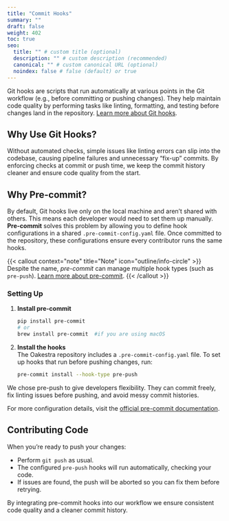 ```yaml
---
title: "Commit Hooks"
summary: ""
draft: false
weight: 402
toc: true
seo:
  title: "" # custom title (optional)
  description: "" # custom description (recommended)
  canonical: "" # custom canonical URL (optional)
  noindex: false # false (default) or true
---
```


Git hooks are scripts that run automatically at various points in the Git workflow (e.g., before committing or pushing changes). They help maintain code quality by performing tasks like linting, formatting, and testing before changes land in the repository. [Learn more about Git hooks](https://git-scm.com/docs/githooks).

## Why Use Git Hooks?

Without automated checks, simple issues like linting errors can slip into the codebase, causing pipeline failures and unnecessary “fix-up” commits. By enforcing checks at commit or push time, we keep the commit history cleaner and ensure code quality from the start.

## Why Pre-commit?

By default, Git hooks live only on the local machine and aren’t shared with others. This means each developer would need to set them up manually. **Pre-commit** solves this problem by allowing you to define hook configurations in a shared `.pre-commit-config.yaml` file. Once committed to the repository, these configurations ensure every contributor runs the same hooks.

{{< callout context="note" title="Note" icon="outline/info-circle" >}}
Despite the name, *pre-commit* can manage multiple hook types (such as `pre-push`). [Learn more about pre-commit](https://pre-commit.com/).
{{< /callout >}}

### Setting Up

1. **Install pre-commit**  
   
   ```bash
   pip install pre-commit
   # or
   brew install pre-commit  #if you are using macOS
   ```

2. **Install the hooks**  
   The Oakestra repository includes a `.pre-commit-config.yaml` file. To set up hooks that run before pushing changes, run:
   ```bash
   pre-commit install --hook-type pre-push
   ```

We chose pre-push to give developers flexibility. They can commit freely, fix linting issues before pushing, and avoid messy commit histories.

For more configuration details, visit the [official pre-commit documentation](https://pre-commit.com/).

## Contributing Code
When you’re ready to push your changes:

- Perform `git push` as usual.
- The configured `pre-push` hooks will run automatically, checking your code.
- If issues are found, the push will be aborted so you can fix them before retrying.

By integrating pre-commit hooks into our workflow we ensure consistent code quality and a cleaner commit history.







